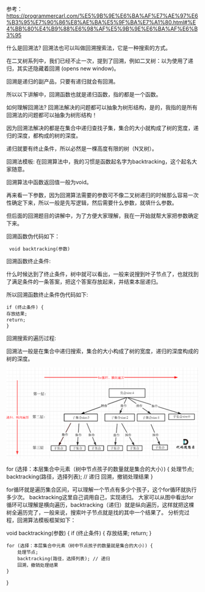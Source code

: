 参考：https://programmercarl.com/%E5%9B%9E%E6%BA%AF%E7%AE%97%E6%B3%95%E7%90%86%E8%AE%BA%E5%9F%BA%E7%A1%80.html#%E4%BB%80%E4%B9%88%E6%98%AF%E5%9B%9E%E6%BA%AF%E6%B3%95

什么是回溯法?
   回溯法也可以叫做回溯搜索法，它是一种搜索的方式。

   在二叉树系列中，我们已经不止一次，提到了回溯，例如二叉树：以为使用了递归，其实还隐藏着回溯 (opens new window)。

   回溯是递归的副产品，只要有递归就会有回溯。

   所以以下讲解中，回溯函数也就是递归函数，指的都是一个函数。

如何理解回溯法?
   回溯法解决的问题都可以抽象为树形结构，是的，我指的是所有回溯法的问题都可以抽象为树形结构！

   因为回溯法解决的都是在集合中递归查找子集，集合的大小就构成了树的宽度，递归的深度，都构成的树的深度。

   递归就要有终止条件，所以必然是一棵高度有限的树（N叉树）。

回溯法模板:
   在回溯算法中，我的习惯是函数起名字为backtracking，这个起名大家随意。

   回溯算法中函数返回值一般为void。

   再来看一下参数，因为回溯算法需要的参数可不像二叉树递归的时候那么容易一次性确定下来，所以一般是先写逻辑，然后需要什么参数，就填什么参数。

   但后面的回溯题目的讲解中，为了方便大家理解，我在一开始就帮大家把参数确定下来。

   回溯函数伪代码如下：

     void backtracking(参数)

回溯函数终止条件:

   什么时候达到了终止条件，树中就可以看出，一般来说搜到叶子节点了，也就找到了满足条件的一条答案，把这个答案存放起来，并结束本层递归。

   所以回溯函数终止条件伪代码如下:

    if (终止条件) {
    存放结果;
    return;
    }

回溯搜索的遍历过程:

   回溯法一般是在集合中递归搜索，集合的大小构成了树的宽度，递归的深度构成的树的深度。
   
   ![](images/template.png?raw=true)

   for (选择：本层集合中元素（树中节点孩子的数量就是集合的大小）) {
    处理节点;
    backtracking(路径，选择列表); // 递归
    回溯，撤销处理结果
   }

   for循环就是遍历集合区间，可以理解一个节点有多少个孩子，这个for循环就执行多少次。
   backtracking这里自己调用自己，实现递归。
   大家可以从图中看出for循环可以理解是横向遍历，backtracking（递归）就是纵向遍历，这样就把这棵树全遍历完了，一般来说，搜索叶子节点就是找的其中一个结果了。
   分析完过程，回溯算法模板框架如下：

   void backtracking(参数) {
    if (终止条件) {
        存放结果;
        return;
    }

    for (选择：本层集合中元素（树中节点孩子的数量就是集合的大小）) {
        处理节点;
        backtracking(路径，选择列表); // 递归
        回溯，撤销处理结果
    }
   }

